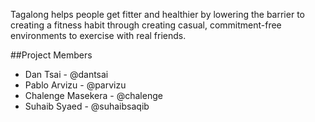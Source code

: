 Tagalong helps people get fitter and healthier by lowering the barrier to creating a fitness habit through creating casual, commitment-free environments to exercise with real friends.

##Project Members
* Dan Tsai - @dantsai
* Pablo Arvizu - @parvizu
* Chalenge Masekera - @chalenge
* Suhaib Syaed - @suhaibsaqib
